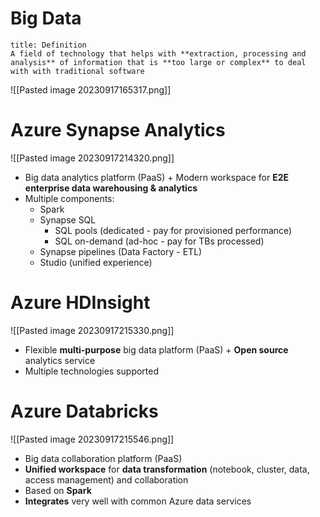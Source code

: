 
# Big Data

```ad-summary
title: Definition
A field of technology that helps with **extraction, processing and analysis** of information that is **too large or complex** to deal with with traditional software

```

![[Pasted image 20230917165317.png]]


# Azure Synapse Analytics

![[Pasted image 20230917214320.png]]

- Big data analytics platform (PaaS) + Modern workspace for **E2E enterprise data warehousing & analytics**
- Multiple components:
	- Spark
	- Synapse SQL
		- SQL pools (dedicated - pay for provisioned performance)
		- SQL on-demand (ad-hoc - pay for TBs processed)
	- Synapse pipelines (Data Factory - ETL)
	- Studio (unified experience)

# Azure HDInsight

![[Pasted image 20230917215330.png]]

- Flexible **multi-purpose** big data platform (PaaS) + **Open source** analytics service
- Multiple technologies supported

# Azure Databricks

![[Pasted image 20230917215546.png]]

- Big data collaboration platform (PaaS)
- **Unified workspace** for **data transformation** (notebook, cluster, data, access management) and collaboration
- Based on **Spark**
- **Integrates** very well with common Azure data services